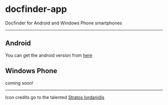docfinder-app
=============

Docfinder for Android and Windows Phone smartphones

---

## Android

You can get the android version from [here](https://play.google.com/store/apps/details?id=com.varemenos.docfinder)

## Windows Phone

coming soon!

---

Icon credits go to the talented [Stratos Iordanidis](http://ssstratos.com/)

